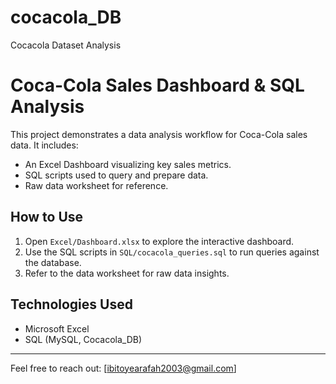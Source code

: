 # cocacola_DB
Cocacola Dataset Analysis
# Coca-Cola Sales Dashboard &amp; SQL Analysis

This project demonstrates a data analysis workflow for Coca-Cola sales data. It includes:

- An Excel Dashboard visualizing key sales metrics.
- SQL scripts used to query and prepare data.
- Raw data worksheet for reference.

## How to Use

1. Open `Excel/Dashboard.xlsx` to explore the interactive dashboard.
2. Use the SQL scripts in `SQL/cocacola_queries.sql` to run queries against the database.
3. Refer to the data worksheet for raw data insights.

## Technologies Used

- Microsoft Excel
- SQL (MySQL, Cocacola_DB)

---

Feel free to reach out: [ibitoyearafah2003@gmail.com]
